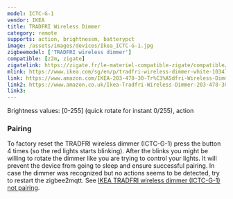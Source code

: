 ```yaml
---
model: ICTC-G-1
vendor: IKEA
title: TRADFRI Wireless Dimmer
category: remote
supports: action, brightnessm, batterypct
image: /assets/images/devices/Ikea_ICTC-G-1.jpg
zigbeemodel: ['TRADFRI wireless dimmer']
compatible: [z2m, zigate]
zigatelink: https://zigate.fr/le-materiel-compatible-zigate/compatible/ikeatradfridimmer
mlink: https://www.ikea.com/sg/en/p/tradfri-wireless-dimmer-white-10347835/
link: https://www.amazon.com/IKEA-203-478-30-Tr%C3%A5dfri-Wireless-Dimmer/dp/B07KM9ZC2Z
link2: https://www.amazon.co.uk/Ikea-Tradfri-Wireless-Dimmer-203-478-30/dp/B07KM9ZC2Z
link3: 
---
```

Brightness values: [0-255] (quick rotate for instant 0/255), action

### Pairing
To factory reset the TRADFRI wireless dimmer (ICTC-G-1) press the button 4 times (so the red lights starts blinking).
After the blinks you might be willing to rotate the dimmer
like you are trying to control your lights. It will prevent the device
from going to sleep and ensure successful pairing. In case the dimmer was
recognized but no actions seems to be detected, try to restart the zigbee2mqtt.
See [IKEA TRADFRI wireless dimmer (ICTC-G-1) not pairing](https://github.com/Koenkk/zigbee2mqtt/issues/620).
